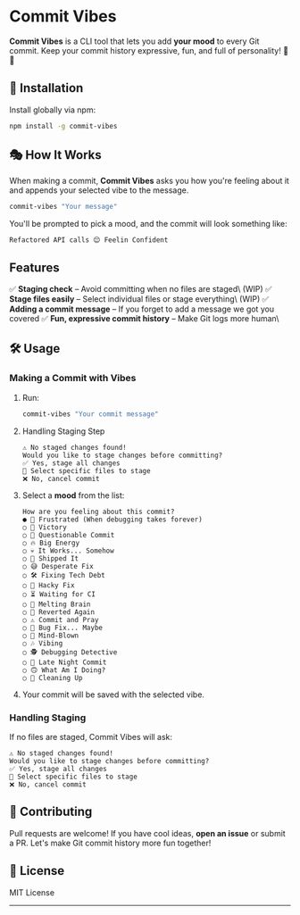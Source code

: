 # Commit Vibes

**Commit Vibes** is a CLI tool that lets you add **your mood** to every Git commit. Keep your commit history expressive, fun, and full of personality! 🎵🚀

## 🚀 Installation

Install globally via npm:

```sh
npm install -g commit-vibes
```

## 🎭 How It Works

When making a commit, **Commit Vibes** asks you how you're feeling about it and appends your selected vibe to the message.

```sh
commit-vibes "Your message"
```

You'll be prompted to pick a mood, and the commit will look something like:

```
Refactored API calls 😌 Feelin Confident
```

## Features

✅ **Staging check** – Avoid committing when no files are staged\ (WIP)
✅ **Stage files easily** – Select individual files or stage everything\ (WIP)
✅ **Adding a commit message** – If you forget to add a message we got you covered
✅ **Fun, expressive commit history** – Make Git logs more human\

## 🛠️ Usage

### **Making a Commit with Vibes**

1. Run:
   ```sh
   commit-vibes "Your commit message"
   ```
2. Handling Staging Step

   ```
   ⚠️ No staged changes found!
   Would you like to stage changes before committing?
   ✅ Yes, stage all changes
   📂 Select specific files to stage
   ❌ No, cancel commit
   ```

3. Select a **mood** from the list:
   ```
   How are you feeling about this commit?
   ● 😤 Frustrated (When debugging takes forever)
   ○ 🎉 Victory
   ○ 🤔 Questionable Commit
   ○ 🔥 Big Energy
   ○ 💀 It Works... Somehow
   ○ 🚀 Shipped It
   ○ 😅 Desperate Fix
   ○ 🛠 Fixing Tech Debt
   ○ 🤡 Hacky Fix
   ○ ⏳ Waiting for CI
   ○ 🫠 Melting Brain
   ○ 🔄 Reverted Again
   ○ ⚠️ Commit and Pray
   ○ 🐛 Bug Fix... Maybe
   ○ 🤯 Mind-Blown
   ○ 🎶 Vibing
   ○ 🕵️ Debugging Detective
   ○ 🌙 Late Night Commit
   ○ 🙃 What Am I Doing?
   ○ 🧹 Cleaning Up
   ```
4. Your commit will be saved with the selected vibe.

### **Handling Staging**

If no files are staged, Commit Vibes will ask:

```
⚠️ No staged changes found!
Would you like to stage changes before committing?
✅ Yes, stage all changes
📂 Select specific files to stage
❌ No, cancel commit
```

## 🤝 Contributing

Pull requests are welcome! If you have cool ideas, **open an issue** or submit a PR. Let's make Git commit history more fun together!

## 📜 License

MIT License

---

